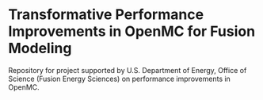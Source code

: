 # Transformative Performance Improvements in OpenMC for Fusion Modeling

Repository for project supported by U.S. Department of Energy, Office of Science
(Fusion Energy Sciences) on performance improvements in OpenMC.
